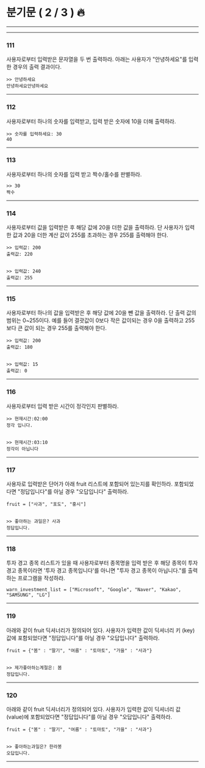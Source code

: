# 분기문 ( 2 / 3 ) 🔥

---
---

### 111

사용자로부터 입력받은 문자열을 두 번 출력하라. 아래는 사용자가 "안녕하세요"를 입력한 경우의 출력 결과이다.

    >> 안녕하세요
    안녕하세요안녕하세요
    

---

### 112

사용자로부터 하나의 숫자를 입력받고, 입력 받은 숫자에 10을 더해 출력하라.

    >> 숫자를 입력하세요: 30
    40
    

---

### 113

사용자로부터 하나의 숫자를 입력 받고 짝수/홀수를 판별하라.

    >> 30
    짝수
    

---

### 114

사용자로부터 값을 입력받은 후 해당 값에 20을 더한 값을 출력하라. 단 사용자가 입력한 값과 20을 더한 계산 값이 255를 초과하는 경우 255를 출력해야 한다.

    >> 입력값: 200
    출력값: 220
    

    >> 입력값: 240
    출력값: 255
    

---

### 115

사용자로부터 하나의 값을 입력받은 후 해당 값에 20을 뺀 값을 출력하라. 단 출력 값의 범위는 0~255이다. 예를 들어 결괏값이 0보다 작은 값이되는 경우 0을 출력하고 255보다 큰 값이 되는 경우 255를 출력해야 한다.

    >> 입력값: 200
    출력값: 180
    

    >> 입력값: 15
    출력값: 0
    

---

  

### 116

사용자로부터 입력 받은 시간이 정각인지 판별하라.

    >> 현재시간:02:00
    정각 입니다.
    

    >> 현재시간:03:10
    정각이 아닙니다
    

---

### 117

사용자로 입력받은 단어가 아래 fruit 리스트에 포함되어 있는지를 확인하라. 포함되었다면 "정답입니다"를 아닐 경우 "오답입니다" 출력하라.

    fruit = ["사과", "포도", "홍시"]
    

    >> 좋아하는 과일은? 사과
    정답입니다.
    

---

### 118

투자 경고 종목 리스트가 있을 때 사용자로부터 종목명을 입력 받은 후 해당 종목이 투자 경고 종목이라면 '투자 경고 종목입니다'를 아니면 "투자 경고 종목이 아닙니다."를 출력하는 프로그램을 작성하라.

    warn_investment_list = ["Microsoft", "Google", "Naver", "Kakao", "SAMSUNG", "LG"]
    

---

### 119

아래와 같이 fruit 딕셔너리가 정의되어 있다. 사용자가 입력한 값이 딕셔너리 키 (key) 값에 포함되었다면 "정답입니다"를 아닐 경우 "오답입니다" 출력하라.

    fruit = {"봄" : "딸기", "여름" : "토마토", "가을" : "사과"}
    

    >> 제가좋아하는계절은: 봄
    정답입니다.
    

---

### 120

아래와 같이 fruit 딕셔너리가 정의되어 있다. 사용자가 입력한 값이 딕셔너리 값 (value)에 포함되었다면 "정답입니다"를 아닐 경우 "오답입니다" 출력하라.

    fruit = {"봄" : "딸기", "여름" : "토마토", "가을" : "사과"}
    

    >> 좋아하는과일은? 한라봉
    오답입니다.
    

---